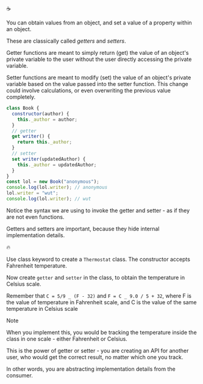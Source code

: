 :coffee:

You can obtain values from an object, and set a value of a property within an object.

These are classically called _getters_ and _setters_.

Getter functions are meant to simply return (get) the value of an object's private variable to the user without the user directly accessing the private variable.

Setter functions are meant to modify (set) the value of an object's private variable based on the value passed into the setter function. This change could involve calculations, or even overwriting the previous value completely.

```js
class Book {
  constructor(author) {
    this._author = author;
  }
  // getter
  get writer() {
    return this._author;
  }
  // setter
  set writer(updatedAuthor) {
    this._author = updatedAuthor;
  }
}
const lol = new Book("anonymous");
console.log(lol.writer); // anonymous
lol.writer = "wut";
console.log(lol.writer); // wut
```

Notice the syntax we are using to invoke the getter and setter - as if they are not even functions.

Getters and setters are important, because they hide internal implementation details.

:fire:

Use class keyword to create a `Thermostat` class. The constructor accepts Fahrenheit temperature.

Now create `getter` and `setter` in the class, to obtain the temperature in Celsius scale.

Remember that `C = 5/9 _ (F - 32)` and `F = C _ 9.0 / 5 + 32`, where F is the value of temperature in Fahrenheit scale, and C is the value of the same temperature in Celsius scale

Note

When you implement this, you would be tracking the temperature inside the class in one scale - either Fahrenheit or Celsius.

This is the power of getter or setter - you are creating an API for another user, who would get the correct result, no matter which one you track.

In other words, you are abstracting implementation details from the consumer.
